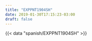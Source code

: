 ```yaml
---
title: "EXPPNT1904SH"
date: 2019-01-30T17:15:23-03:00
draft: false
---
```


{{< data "spanish/EXPPNT1904SH" >}}